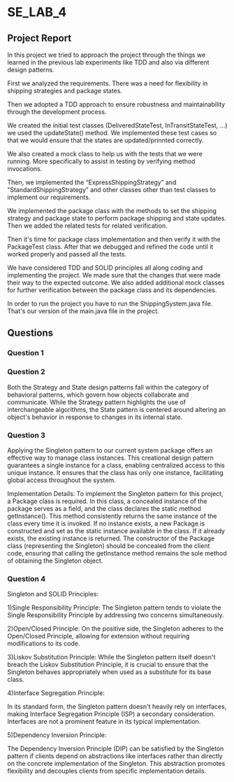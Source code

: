 # SE_LAB_4
<h2>Project Report</h2>
<p>
In this project we tried to approach the project through the things we learned in the previous lab experiments like TDD and also via different design patterns.
</p>
<p>
First we analyzed the requirements. There was a need for flexibility in shipping strategies and package states.
</p>
<p>
Then we adopted a TDD approach to ensure robustness and maintainability through the development process.
</p>
<p>
We created the initial test classes (DeliveredStateTest, InTransitStateTest, …) we used the updateState() method. We implemented these test cases so that we would ensure that the states are updated/prinnted correctly.
</p>
<p>
We also created a mock class to help us with the tests that we were running. More specifically to assist in testing by verifying method invocations.
</p>
<p>
Then, we implemented the “ExpressShippingStrategy” and “StandardShippingStrategy” and other classes other than test classes to implement our requirements.
</p>
<p>
We implemented the package class with the methods to set the shipping strategy and package state to perform package shipping and state updates. Then we added the related tests for related verification.
</p>
<p>
Then it's time for package class implementation and then verify it with the PackageTest class. After that we debugged and refined the code until it worked properly and passed all the tests.
</p>
<p>
We have considered TDD and SOLID principles all along coding and implementing the project. We made sure that the changes that were made their way to the expected outcome.
We also added additional mock classes for further verification between the package class and its dependencies.
</p>
<p>In order to run the project you have to run the ShippingSystem.java file. That's our version of the main.java file in the project.</p>

<h2>Questions</h2>
<h3>Question 1</h3>

<h3>Question 2</h3>
<p>Both the Strategy and State design patterns fall within the category of behavioral patterns, which govern how objects collaborate and communicate. While the Strategy pattern highlights the use of interchangeable algorithms, the State pattern is centered around altering an object's behavior in response to changes in its internal state.</p>

<h3>Question 3</h3>
<p>Applying the Singleton pattern to our current system package offers an effective way to manage class instances. This creational design pattern guarantees a single instance for a class, enabling centralized access to this unique instance. It ensures that the class has only one instance, facilitating global access throughout the system.</p>

<p>Implementation Details: To implement the Singleton pattern for this project, a Package class is required. In this class, a concealed instance of the package serves as a field, and the class declares the static method getInstance(). This method consistently returns the same instance of the class every time it is invoked. If no instance exists, a new Package is constructed and set as the static instance available in the class. If it already exists, the existing instance is returned. The constructor of the Package class (representing the Singleton) should be concealed from the client code, ensuring that calling the getInstance method remains the sole method of obtaining the Singleton object.</p>

<h3>Question 4</h3>
<p>Singleton and SOLID Principles:</p>

<p>1)Single Responsibility Principle:
The Singleton pattern tends to violate the Single Responsibility Principle by addressing two concerns simultaneously.</p>

<p>2)Open/Closed Principle:
On the positive side, the Singleton adheres to the Open/Closed Principle, allowing for extension without requiring modifications to its code.</p>

<p>3)Liskov Substitution Principle:
While the Singleton pattern itself doesn't breach the Liskov Substitution Principle, it is crucial to ensure that the Singleton behaves appropriately when used as a substitute for its base class.
</p>

<p>4)Interface Segregation Principle:
<p>In its standard form, the Singleton pattern doesn't heavily rely on interfaces, making Interface Segregation Principle (ISP) a secondary consideration. Interfaces are not a prominent feature in its typical implementation.</p>

<p>5)Dependency Inversion Principle:</p>
<p>The Dependency Inversion Principle (DIP) can be satisfied by the Singleton pattern if clients depend on abstractions like interfaces rather than directly on the concrete implementation of the Singleton. This abstraction promotes flexibility and decouples clients from specific implementation details.</p>

